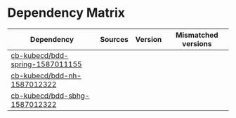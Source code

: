 # Dependency Matrix

Dependency | Sources | Version | Mismatched versions
---------- | ------- | ------- | -------------------
[cb-kubecd/bdd-spring-1587011155](https://github.com/cb-kubecd/bdd-spring-1587011155.git) |  | []() | 
[cb-kubecd/bdd-nh-1587012322](https://github.com/cb-kubecd/bdd-nh-1587012322.git) |  | []() | 
[cb-kubecd/bdd-sbhg-1587012322](https://github.com/cb-kubecd/bdd-sbhg-1587012322.git) |  | []() | 
